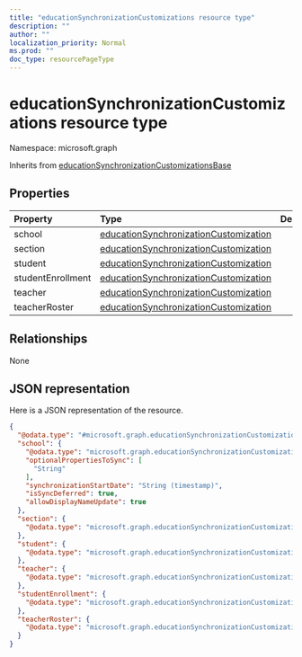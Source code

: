 ```yaml
---
title: "educationSynchronizationCustomizations resource type"
description: ""
author: ""
localization_priority: Normal
ms.prod: ""
doc_type: resourcePageType
---
```


# educationSynchronizationCustomizations resource type


Namespace: microsoft.graph




Inherits from [educationSynchronizationCustomizationsBase](../resources/educationsynchronizationcustomizationsbase.md)

## Properties
|Property|Type|Description|
|:---|:---|:---|
|school|[educationSynchronizationCustomization](../resources/educationsynchronizationcustomization.md)||
|section|[educationSynchronizationCustomization](../resources/educationsynchronizationcustomization.md)||
|student|[educationSynchronizationCustomization](../resources/educationsynchronizationcustomization.md)||
|studentEnrollment|[educationSynchronizationCustomization](../resources/educationsynchronizationcustomization.md)||
|teacher|[educationSynchronizationCustomization](../resources/educationsynchronizationcustomization.md)||
|teacherRoster|[educationSynchronizationCustomization](../resources/educationsynchronizationcustomization.md)||

## Relationships
None

## JSON representation
Here is a JSON representation of the resource.
<!-- {
  "blockType": "resource",
  "@odata.type": "microsoft.graph.educationSynchronizationCustomizations"
}
-->
``` json
{
  "@odata.type": "#microsoft.graph.educationSynchronizationCustomizations",
  "school": {
    "@odata.type": "microsoft.graph.educationSynchronizationCustomization",
    "optionalPropertiesToSync": [
      "String"
    ],
    "synchronizationStartDate": "String (timestamp)",
    "isSyncDeferred": true,
    "allowDisplayNameUpdate": true
  },
  "section": {
    "@odata.type": "microsoft.graph.educationSynchronizationCustomization"
  },
  "student": {
    "@odata.type": "microsoft.graph.educationSynchronizationCustomization"
  },
  "teacher": {
    "@odata.type": "microsoft.graph.educationSynchronizationCustomization"
  },
  "studentEnrollment": {
    "@odata.type": "microsoft.graph.educationSynchronizationCustomization"
  },
  "teacherRoster": {
    "@odata.type": "microsoft.graph.educationSynchronizationCustomization"
  }
}
```

